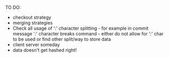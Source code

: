 TO DO:
- checkout strategy
- merging strategies
- <BUG> Check all usage of ':' character splitting
        - for example in commit message ':' character breaks command
        - either do not allow for ':' char to be used or find other split/way to store data
- client server someday
- data doesn't get hashed right!

